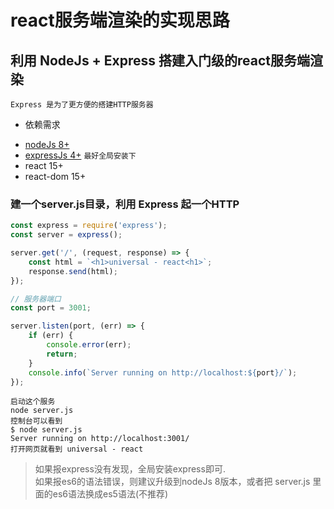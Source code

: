 # react服务端渲染的实现思路
## 利用 NodeJs + Express 搭建入门级的react服务端渲染
`Express 是为了更方便的搭建HTTP服务器`
* 依赖需求
- [nodeJs 8+](http://nodejs.cn/)
- [expressJs 4+](http://www.expressjs.com.cn/) `最好全局安装下`
- react 15+
- react-dom 15+

### 建一个server.js目录，利用 Express 起一个HTTP
```js
const express = require('express');
const server = express();

server.get('/', (request, response) => {
    const html = `<h1>universal - react<h1>`;
    response.send(html);
});

// 服务器端口
const port = 3001;

server.listen(port, (err) => {
    if (err) {
        console.error(err);
        return;
    }
    console.info(`Server running on http://localhost:${port}/`);
});
``` 
```
启动这个服务
node server.js
控制台可以看到
$ node server.js
Server running on http://localhost:3001/
打开网页就看到 universal - react
```
>如果报express没有发现，全局安装express即可.<br>
>如果报es6的语法错误，则建议升级到nodeJs 8版本，或者把 server.js 里面的es6语法换成es5语法(不推荐)


